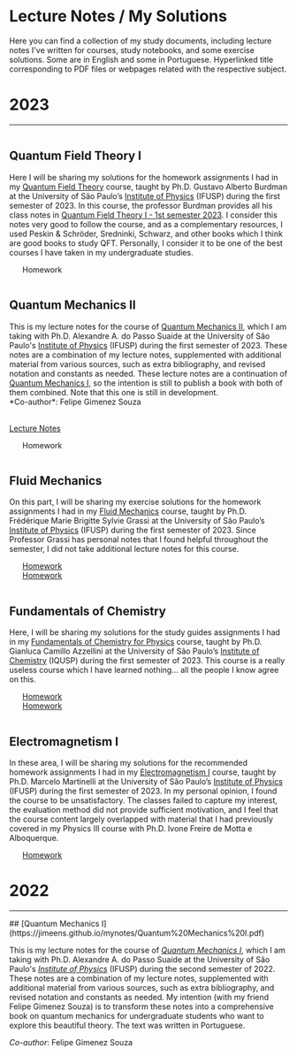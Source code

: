 # Lecture Notes / My Solutions

Here you can find a collection of my study documents, including lecture notes I've written for courses, study notebooks, and some exercise solutions. Some are in English and some in Portuguese. Hyperlinked title corresponding to PDF files or webpages related with the respective subject.

# 2023
<div>
  <hr>
</div>

<head>
  <link rel="stylesheet" href="{{ '/assets/css/cardstyle.css?v=' | append: site.github.build_revision | relative_url }}">
</head>
  
<div class="container">
  <div class="cta">
    <img src="https://raw.githubusercontent.com/Jimeens/jimeens.github.io/main/images/Homework%201%20-%20cover%20page%20QTF%20I.png" alt="">
    <div class="text">
      <h2>Quantum Field Theory I</h2>
      <p>Here I will be sharing my solutions for the homework assignments I had in my <a href="https://uspdigital.usp.br/jupiterweb/obterDisciplina?sgldis=4305107">Quantum Field Theory</a> course, taught by Ph.D. Gustavo Alberto Burdman at the University of São Paulo’s <a href="https://portal.if.usp.br/">Institute of Physics</a> (IFUSP) during the first semester of 2023. In this course, the professor Burdman provides all his class notes in <a href="http://fma.if.usp.br/~burdman/QFT1/qft1index.html">Quantum Field Theory I - 1st semester 2023</a>. I consider this notes very good to follow the course, and as a complementary resources, I used Peskin & Schröder, Sredninki, Schwarz, and other books which I think are good books to study QFT. Personally, I consider it to be one of the best courses I have taken in my undergraduate studies.</p>
    </div>
  </div>
  <div style="color:#fff; margin-right: 20px"> 
    <ol>
      <li><a>Homework</a></li>
    </ol> 
  </div>
  <div class="cta">
    <img src="https://raw.githubusercontent.com/Jimeens/jimeens.github.io/main/images/Cover%20page%20QMII.png" alt="">
    <div class="text">
      <h2>Quantum Mechanics II</h2>
      <p>This is my lecture notes for the course of <a href="https://uspdigital.usp.br/jupiterweb/obterDisciplina?sgldis=4302404">Quantum Mechanics II</a>, which I am taking with Ph.D. Alexandre A. do Passo Suaide at the University of São Paulo's <a href="https://portal.if.usp.br/">Institute of Physics</a> (IFUSP) during the first semester of 2023. These notes are a combination of my lecture notes, supplemented with additional material from various sources, such as extra bibliography, and revised notation and constants as needed. These lecture notes are a continuation of <a href="https://uspdigital.usp.br/jupiterweb/obterDisciplina?sgldis=4302403">Quantum Mechanics I</a>, so the intention is still to publish a book with both of them combined. Note that this one is still in development.
      <br>
      *Co-author*: Felipe Gimenez Souza</p>
      <br>
      <a href="https://jimeens.github.io/mynotes/Quantum%20Mechanics%20II.pdf">Lecture Notes</a>
    </div>
  </div>
  <div style="color:#fff; margin-right: 20px"> 
    <ol>
      <li><a>Homework</a></li>
    </ol> 
  </div>
  <div class="cta">
    <img src="https://raw.githubusercontent.com/Jimeens/jimeens.github.io/main/images/Homework%20-%20cover%20page%20FM.png" alt="">
    <div class="text">
      <h2>Fluid Mechanics</h2>
      <p>On this part, I will be sharing my exercise solutions for the homework assignments I had in my <a href="https://uspdigital.usp.br/jupiterweb/obterDisciplina?sgldis=4300324">Fluid Mechanics</a> course, taught by Ph.D. Frédérique Marie Brigitte Sylvie Grassi at the University of São Paulo’s <a href="https://portal.if.usp.br/">Institute of Physics</a> (IFUSP) during the first semester of 2023. Since Professor Grassi has personal notes that I found helpful throughout the semester, I did not take additional lecture notes for this course.</p>
    </div>
  </div>
  <div style="color:#fff; margin-right: 20px"> 
    <ol>
      <li><a href="https://jimeens.github.io/mynotes/Fluid%20Mechanics/Homework%201.pdf">Homework</a></li>
      <li><a href="https://jimeens.github.io/mynotes/Fluid%20Mechanics/Homework%202.pdf">Homework</a></li>
    </ol> 
  </div>
</div> 

<div class="container">
  <div class="cta">
    <img src="https://raw.githubusercontent.com/Jimeens/jimeens.github.io/main/images/Homework%20-%20cover%20page%20FQ.png" alt="">
    <div class="text">
      <h2>Fundamentals of Chemistry</h2>
      <p>Here, I will be sharing my solutions for the study guides assignments I had in my <a href="https://uspdigital.usp.br/jupiterweb/obterDisciplina?sgldis=QFL0606">Fundamentals of Chemistry for Physics</a> course, taught by Ph.D. Gianluca Camillo Azzellini at the University of São Paulo’s <a href="https://www.iq.usp.br/portaliqusp/">Institute of Chemistry</a> (IQUSP) during the first semester of 2023. This course is a really useless course which I have learned nothing... all the people I know agree on this.</p>
    </div>
  </div>
  <div style="color:#fff; margin-right: 20px"> 
    <ol>
      <li><a href="https://jimeens.github.io/mynotes/Fundamentals%20of%20Chemistry/Study%20Guide%20I.pdf">Homework</a></li>
      <li><a href="https://jimeens.github.io/mynotes/Fundamentals%20of%20Chemistry/Study%20Guide%20II.pdf">Homework</a></li>
    </ol> 
  </div>
  <div class="cta">
    <img src="https://raw.githubusercontent.com/Jimeens/jimeens.github.io/main/images/Cover%20Page%20EM%20I.png" alt="">
    <div class="text">
      <h2>Electromagnetism I</h2>
      <p>In these area, I will be sharing my solutions for the recommended homework assignments I had in my <a href="https://uspdigital.usp.br/jupiterweb/obterDisciplina?sgldis=QFL0606">Electromagnetism I</a> course, taught by Ph.D. Marcelo Martinelli at the University of São Paulo’s <a href="https://portal.if.usp.br/">Institute of Physics</a> (IFUSP) during the first semester of 2023. In my personal opinion, I found the course to be unsatisfactory. The classes failed to capture my interest, the evaluation method did not provide sufficient motivation, and I feel that the course content largely overlapped with material that I had previously covered in my Physics III course with Ph.D. Ivone Freire de Motta e Alboquerque.</p>
    </div>
  </div>
  <div style="color:#fff"> 
    <ol>
      <li><a href="">Homework</a></li>
    </ol> 
  </div>
</div>
  
  
  






# 2022
<div>
  <hr>
</div>
## [Quantum Mechanics I](https://jimeens.github.io/mynotes/Quantum%20Mechanics%20I.pdf)

This is my lecture notes for the course of [*Quantum Mechanics I*](https://uspdigital.usp.br/jupiterweb/obterDisciplina?sgldis=4302403), which I am taking with Ph.D. Alexandre A. do Passo Suaide at the University of São Paulo's [*Institute of Physics*](https://portal.if.usp.br/) (IFUSP) during the second semester of 2022. These notes are a combination of my lecture notes, supplemented with additional material from various sources, such as extra bibliography, and revised notation and constants as needed. My intention (with my friend Felipe Gimenez Souza) is to transform these notes into a comprehensive book on quantum mechanics for undergraduate students who want to explore this beautiful theory. The text was written in Portuguese.

*Co-author*: Felipe Gimenez Souza
<br>
